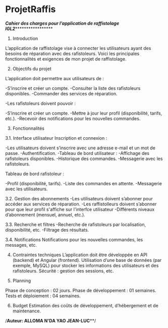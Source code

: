 # ProjetRaffis

*********************Cahier des charges pour l’application de raffistolage IGL2**************************************

1. Introduction

L’application de raffistolage vise à connecter les utilisateurs ayant des besoins
de réparation avec des rafistoleurs. Voici les principales fonctionnalités
et exigences de mon projet de raffistolage.

2. Objectifs du projet

L’application doit permettre aux utilisateurs de :

-S’inscrire et créer un compte.
-Consulter la liste des rafistoleurs disponibles.
-Commander des services de réparation.

-Les rafistoleurs doivent pouvoir :

-S’inscrire et créer un compte.
-Mettre à jour leur profil (disponibilité, tarifs, etc.).
-Recevoir des notifications pour les nouvelles commandes.

3. Fonctionnalités

3.1. Interface utilisateur
Inscription et connexion :

-Les utilisateurs doivent s’inscrire avec une adresse e-mail et un mot de passe.
-Authentification.
-Tableau de bord utilisateur :
-Affichage des rafistoleurs disponibles.
-Historique des commandes.
-Messagerie avec les rafistoleurs.

Tableau de bord rafistoleur :

-Profil (disponibilité, tarifs).
-Liste des commandes en attente.
-Messagerie avec les utilisateurs.

3.2. Gestion des abonnements
-Les utilisateurs doivent s’abonner pour accéder aux services de réparation.
-Les raffistolleurs doivent s’abonner pour que leur profil s'affiche sur l'interfce utilisateur
-Différents niveaux d’abonnement (mensuel, annuel, etc.).

3.3. Recherche et filtres
-Recherche de rafistoleurs par localisation, disponibilité, etc.
-Filtrage des résultats.

3.4. Notifications
Notifications pour les nouvelles commandes, les messages, etc.

4. Contraintes techniques
L’application doit être développée en API (backend) et Angular (frontend).
Utilisation d’une base de données (par exemple, MySQL) pour stocker les informations des utilisateurs et des rafistoleurs.
Sécurité : gestion des sessions, etc.

5. Planning

Phase de conception : 02 jours.
Phase de développement : 01 semaines.
Tests et déploiement : 04 semaines.

6. Budget
Estimation des coûts de développement, d’hébergement et de maintenance.


/**********************************Auteur: ALLOMA N'DA YAO JEAN-LUC************************************/
